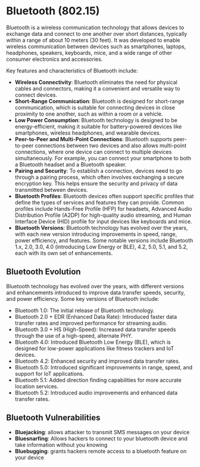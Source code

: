 # Bluetooth (802.15)
Bluetooth is a wireless communication technology that allows devices to exchange data and connect to one another over short distances, typically within a range of about 10 meters (30 feet). It was developed to enable wireless communication between devices such as smartphones, laptops, headphones, speakers, keyboards, mice, and a wide range of other consumer electronics and accessories.

Key features and characteristics of Bluetooth include:

- **Wireless Connectivity**: Bluetooth eliminates the need for physical cables and connectors, making it a convenient and versatile way to connect devices.
- **Short-Range Communication**: Bluetooth is designed for short-range communication, which is suitable for connecting devices in close proximity to one another, such as within a room or a vehicle.
- **Low Power Consumption**: Bluetooth technology is designed to be energy-efficient, making it suitable for battery-powered devices like smartphones, wireless headphones, and wearable devices.
- **Peer-to-Peer and Multi-Point Connections**: Bluetooth supports peer-to-peer connections between two devices and also allows multi-point connections, where one device can connect to multiple devices simultaneously. For example, you can connect your smartphone to both a Bluetooth headset and a Bluetooth speaker.
- **Pairing and Security**: To establish a connection, devices need to go through a pairing process, which often involves exchanging a secure encryption key. This helps ensure the security and privacy of data transmitted between devices.
- **Bluetooth Profiles**: Bluetooth devices often support specific profiles that define the types of services and features they can provide. Common profiles include Hands-Free Profile (HFP) for headsets, Advanced Audio Distribution Profile (A2DP) for high-quality audio streaming, and Human Interface Device (HID) profile for input devices like keyboards and mice.
- **Bluetooth Versions**: Bluetooth technology has evolved over the years, with each new version introducing improvements in speed, range, power efficiency, and features. Some notable versions include Bluetooth 1.x, 2.0, 3.0, 4.0 (introducing Low Energy or BLE), 4.2, 5.0, 5.1, and 5.2, each with its own set of enhancements.

## Bluetooth Evolution
Bluetooth technology has evolved over the years, with different versions and enhancements introduced to improve data transfer speeds, security, and power efficiency. Some key versions of Bluetooth include:

- Bluetooth 1.0: The initial release of Bluetooth technology.
- Bluetooth 2.0 + EDR (Enhanced Data Rate): Introduced faster data transfer rates and improved performance for streaming audio.
- Bluetooth 3.0 + HS (High-Speed): Increased data transfer speeds through the use of a high-speed, alternate PHY.
- Bluetooth 4.0: Introduced Bluetooth Low Energy (BLE), which is designed for low-power applications like fitness trackers and IoT devices.
- Bluetooth 4.2: Enhanced security and improved data transfer rates.
- Bluetooth 5.0: Introduced significant improvements in range, speed, and support for IoT applications.
- Bluetooth 5.1: Added direction finding capabilities for more accurate location services.
- Bluetooth 5.2: Introduced audio improvements and enhanced data transfer rates.

## Bluetooth Vulnerabilities
- **Bluejacking**: allows attacker to transmit SMS messages on your device
- **Bluesnarfing**: Allows hackers to connect to your bluetooth device and take information without you knowing
- **Bluebugging**: grants hackers remote access to a bluetooth feature on your device
